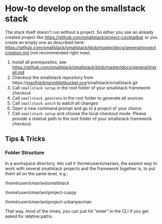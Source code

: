 # How-to develop on the smallstack stack

The stack itself doesn't run without a project. So either you use an already created project like https://github.com/smallstack/project-cocktailbar or you create an empty one as described here: https://github.com/smallstack/smallstack/blob/master/docs/general/projectcreation.md (not recommended right now).

1. Install all prerequisites, see https://github.com/smallstack/smallstack/blob/master/docs/general/install.md
2. Checkout the smallstack repository from https://maxfriedmann@bitbucket.org/smallstack/smallstack.git
3. Call `smallstack setup` in the root folder of your smallstack framework checkout
4. Call `smallstack generate` in the root folder to generate all sources
5. Call `smallstack watch` to watch all changes
6. Open a new command prompt and go to a project of your choice
7. Call `smallstack setup` and choose the local checkout mode. Please provide a relative path to the root folder of your smallstack framework checkout.

## Tips & Tricks
### Folder Structure
In a workspace directory, lets call it \home\users\max\ws, the easiest way to work with several smallstack projects and the framework together is, to put them all on the same level, e.g.:

\home\users\max\ws\smallstack

\home\users\max\ws\project-cuppy

\home\users\max\ws\project-urbanpacman


That way, most of the times, you can just hit "enter" in the CLI if you get asked for relative paths.

